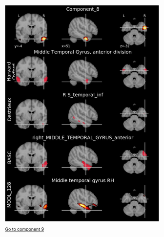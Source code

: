 


![8](preliminary/8.jpg "Component 8")

[Go to component 9](https://parietal-inria.github.io/MODL_atlas/1024/9 "Component 9")
